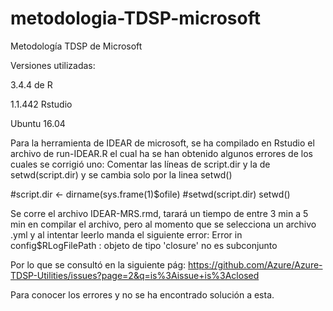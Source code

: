 # metodologia-TDSP-microsoft
Metodología TDSP de Microsoft


Versiones utilizadas: 

 3.4.4 de R 

 1.1.442 Rstudio 

 Ubuntu 16.04


Para la herramienta de IDEAR de microsoft, se ha compilado en Rstudio el archivo de run-IDEAR.R el cual ha se han obtenido algunos errores de los cuales se corrigió uno: 
Comentar las líneas de script.dir y la de setwd(script.dir) y se cambia solo por la linea setwd()

#script.dir <- dirname(sys.frame(1)$ofile)
#setwd(script.dir)
setwd()	

Se corre el archivo IDEAR-MRS.rmd, tarará un tiempo de entre 3 min a 5 min en compilar el archivo, pero al momento que se selecciona un archivo .yml y al intentar leerlo manda el siguiente error: 
Error in config$RLogFilePath : objeto de tipo 'closure' no es subconjunto

Por lo que se consultó en la siguiente pág: https://github.com/Azure/Azure-TDSP-Utilities/issues?page=2&q=is%3Aissue+is%3Aclosed

Para conocer los errores y no se ha encontrado solución a esta. 



 

